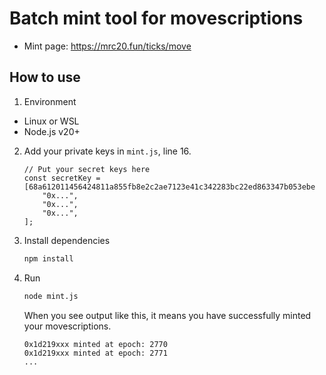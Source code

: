
# Batch mint tool for movescriptions

- Mint page: https://mrc20.fun/ticks/move

## How to use

1. Environment

- Linux or WSL
- Node.js v20+

2. Add your private keys in `mint.js`, line 16.

    ```
    // Put your secret keys here
    const secretKey = [68a612011456424811a855fb8e2c2ae7123e41c342283bc22ed863347b053ebe
        "0x...",
        "0x...",
        "0x...",
    ];
    ```

3. Install dependencies

    ```bash
    npm install
    ```

3. Run
    ```bash
    node mint.js
    ```

    When you see output like this, it means you have successfully minted your movescriptions.

    ```
    0x1d219xxx minted at epoch: 2770
    0x1d219xxx minted at epoch: 2771
    ...
    ```
